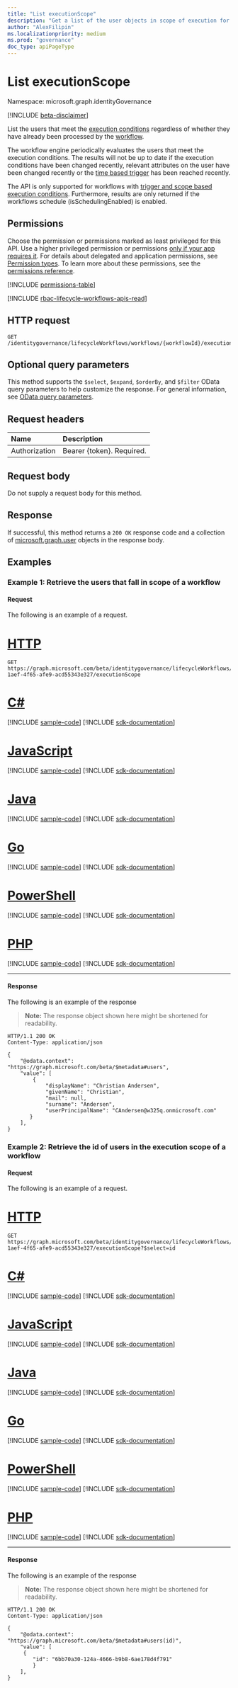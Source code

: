 ```yaml
---
title: "List executionScope"
description: "Get a list of the user objects in scope of execution for a workflow."
author: "AlexFilipin"
ms.localizationpriority: medium
ms.prod: "governance"
doc_type: apiPageType
---
```


# List executionScope

Namespace: microsoft.graph.identityGovernance

[!INCLUDE [beta-disclaimer](../../includes/beta-disclaimer.md)]

List the users that meet the [execution conditions](../resources/identitygovernance-workflowexecutionconditions.md) regardless of whether they have already been processed by the [workflow](../resources/identitygovernance-workflow.md).

The workflow engine periodically evaluates the users that meet the execution conditions. The results will not be up to date if the execution conditions have been changed recently, relevant attributes on the user have been changed recently or the [time based trigger](../resources/identitygovernance-timebasedattributetrigger.md) has been reached recently.

The API is only supported for workflows with [trigger and scope based](../resources/identitygovernance-triggerandscopebasedconditions.md) [execution conditions](../resources/identitygovernance-workflowexecutionconditions.md). Furthermore, results are only returned if the workflows schedule (isSchedulingEnabled) is enabled.

## Permissions

Choose the permission or permissions marked as least privileged for this API. Use a higher privileged permission or permissions [only if your app requires it](/graph/permissions-overview#best-practices-for-using-microsoft-graph-permissions). For details about delegated and application permissions, see [Permission types](/graph/permissions-overview#permission-types). To learn more about these permissions, see the [permissions reference](/graph/permissions-reference).

<!-- { "blockType": "permissions", "name": "workflow_list_executionscope" } -->
[!INCLUDE [permissions-table](../includes/permissions/workflow-list-executionscope-permissions.md)]

[!INCLUDE [rbac-lifecycle-workflows-apis-read](../includes/rbac-for-apis/rbac-lifecycle-workflows-apis-read.md)]

## HTTP request

<!-- {
  "blockType": "ignored"
}
-->
``` http
GET /identitygovernance/lifecycleWorkflows/workflows/{workflowId}/executionScope
```

## Optional query parameters

This method supports the `$select`, `$expand`, `$orderBy`, and `$filter` OData query parameters to help customize the response. For general information, see [OData query parameters](/graph/query-parameters).

## Request headers

|Name|Description|
|:---|:---|
|Authorization|Bearer {token}. Required.|

## Request body

Do not supply a request body for this method.

## Response

If successful, this method returns a `200 OK` response code and a collection of [microsoft.graph.user](../resources/user.md) objects in the response body.

## Examples

### Example 1: Retrieve the users that fall in scope of a workflow

#### Request

The following is an example of a request.

# [HTTP](#tab/http)
<!-- {
  "blockType": "request",
  "name": "lifecycleworkflows_list_executionScope_e1"
}
-->
``` http
GET https://graph.microsoft.com/beta/identitygovernance/lifecycleWorkflows/workflows/8696088c-1aef-4f65-afe9-acd55343e327/executionScope
```

# [C#](#tab/csharp)
[!INCLUDE [sample-code](../includes/snippets/csharp/lifecycleworkflows-list-executionscope-e1-csharp-snippets.md)]
[!INCLUDE [sdk-documentation](../includes/snippets/snippets-sdk-documentation-link.md)]

# [JavaScript](#tab/javascript)
[!INCLUDE [sample-code](../includes/snippets/javascript/lifecycleworkflows-list-executionscope-e1-javascript-snippets.md)]
[!INCLUDE [sdk-documentation](../includes/snippets/snippets-sdk-documentation-link.md)]

# [Java](#tab/java)
[!INCLUDE [sample-code](../includes/snippets/java/lifecycleworkflows-list-executionscope-e1-java-snippets.md)]
[!INCLUDE [sdk-documentation](../includes/snippets/snippets-sdk-documentation-link.md)]

# [Go](#tab/go)
[!INCLUDE [sample-code](../includes/snippets/go/lifecycleworkflows-list-executionscope-e1-go-snippets.md)]
[!INCLUDE [sdk-documentation](../includes/snippets/snippets-sdk-documentation-link.md)]

# [PowerShell](#tab/powershell)
[!INCLUDE [sample-code](../includes/snippets/powershell/lifecycleworkflows-list-executionscope-e1-powershell-snippets.md)]
[!INCLUDE [sdk-documentation](../includes/snippets/snippets-sdk-documentation-link.md)]

# [PHP](#tab/php)
[!INCLUDE [sample-code](../includes/snippets/php/lifecycleworkflows-list-executionscope-e1-php-snippets.md)]
[!INCLUDE [sdk-documentation](../includes/snippets/snippets-sdk-documentation-link.md)]

---

#### Response

The following is an example of the response
>**Note:** The response object shown here might be shortened for readability.
<!-- {
  "blockType": "response",
  "truncated": true,
  "@odata.type": "Collection(microsoft.graph.user)"
}
-->
``` http
HTTP/1.1 200 OK
Content-Type: application/json

{
    "@odata.context": "https://graph.microsoft.com/beta/$metadata#users",
    "value": [
        {
            "displayName": "Christian Andersen",
            "givenName": "Christian",
            "mail": null,
            "surname": "Andersen",
            "userPrincipalName": "CAndersen@w325q.onmicrosoft.com"    
       }  
    ],      
}
```

### Example 2: Retrieve the id of users in the execution scope of a workflow

#### Request

The following is an example of a request.

# [HTTP](#tab/http)
<!-- {
  "blockType": "request",
  "name": "lifecycleworkflows_list_executionScope_e2"
}
-->
``` http
GET https://graph.microsoft.com/beta/identitygovernance/lifecycleWorkflows/workflows/8696088c-1aef-4f65-afe9-acd55343e327/executionScope?$select=id
```

# [C#](#tab/csharp)
[!INCLUDE [sample-code](../includes/snippets/csharp/lifecycleworkflows-list-executionscope-e2-csharp-snippets.md)]
[!INCLUDE [sdk-documentation](../includes/snippets/snippets-sdk-documentation-link.md)]

# [JavaScript](#tab/javascript)
[!INCLUDE [sample-code](../includes/snippets/javascript/lifecycleworkflows-list-executionscope-e2-javascript-snippets.md)]
[!INCLUDE [sdk-documentation](../includes/snippets/snippets-sdk-documentation-link.md)]

# [Java](#tab/java)
[!INCLUDE [sample-code](../includes/snippets/java/lifecycleworkflows-list-executionscope-e2-java-snippets.md)]
[!INCLUDE [sdk-documentation](../includes/snippets/snippets-sdk-documentation-link.md)]

# [Go](#tab/go)
[!INCLUDE [sample-code](../includes/snippets/go/lifecycleworkflows-list-executionscope-e2-go-snippets.md)]
[!INCLUDE [sdk-documentation](../includes/snippets/snippets-sdk-documentation-link.md)]

# [PowerShell](#tab/powershell)
[!INCLUDE [sample-code](../includes/snippets/powershell/lifecycleworkflows-list-executionscope-e2-powershell-snippets.md)]
[!INCLUDE [sdk-documentation](../includes/snippets/snippets-sdk-documentation-link.md)]

# [PHP](#tab/php)
[!INCLUDE [sample-code](../includes/snippets/php/lifecycleworkflows-list-executionscope-e2-php-snippets.md)]
[!INCLUDE [sdk-documentation](../includes/snippets/snippets-sdk-documentation-link.md)]

---

#### Response

The following is an example of the response
>**Note:** The response object shown here might be shortened for readability.
<!-- {
  "blockType": "response",
  "truncated": true,
  "@odata.type": "Collection(microsoft.graph.user)"
}
-->
``` http
HTTP/1.1 200 OK
Content-Type: application/json

{
    "@odata.context": "https://graph.microsoft.com/beta/$metadata#users(id)",
    "value": [
     {   
        "id": "6bb70a30-124a-4666-b9b8-6ae178d4f791" 
        }
    ],
}
```
